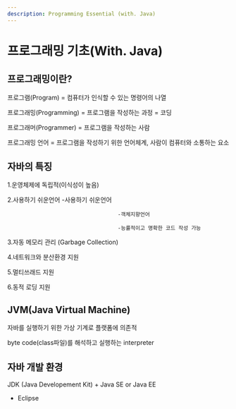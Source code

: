 ```yaml
---
description: Programming Essential (with. Java)
---
```


# 프로그래밍 기초\(With. Java\)

## 프로그래밍이란?

프로그램\(Program\) = 컴퓨터가 인식할 수 있는 명령어의 나열

프로그래밍\(Programming\) = 프로그램을 작성하는 과정 = 코딩

프로그래머\(Programmer\) = 프로그램을 작성하는 사람



프로그래밍 언어 = 프로그램을 작성하기 위한 언어체계, 사람이 컴퓨터와 소통하는 요소



## 자바의 특징

1.운영체제에 독립적\(이식성이 높음\)

2.사용하기 쉬운언어  -사용하기 쉬운언어

                                       -객체지향언어 

                                       -능률적이고 명확한 코드 작성 가능

3.자동 메모리 관리 \(Garbage Collection\)

4.네트워크와 분산환경 지원

5.멀티쓰래드 지원

6.동적 로딩 지원



## JVM\(Java Virtual Machine\)

자바를 실행하기 위한 가상 기계로 플랫폼에 의존적

byte code\(class파일\)를 해석하고 실행하는 interpreter



## 자바 개발 환경

JDK \(Java Developement Kit\) + Java SE or Java EE

+ Eclipse





